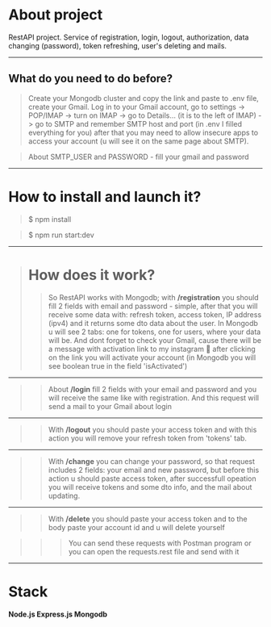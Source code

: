 # About project

RestAPI project. Service of registration, login, logout, authorization, data changing (password), token refreshing, user's deleting and mails.
___


## What do you need to do before?
>Create your Mongodb cluster and copy the link and paste to .env file, create your Gmail. Log in to your Gmail account, go to settings -> POP/IMAP -> turn on IMAP -> go to Details... (it is to the left of IMAP) -> go to SMTP and remember SMTP host and port (in .env I filled everything for you) after that you may need to allow insecure apps to access your account (u will see it on the same page about SMTP).

>About SMTP_USER and PASSWORD - fill your gmail and password

___


# How to install and launch it?

>$ npm install 

>$ npm run start:dev
___


># How does it work?
>>So RestAPI works with Mongodb; with **/registration** you should fill 2 fields with email and password - simple, after that you will receive some data with: refresh token, access token, IP address (ipv4) and it returns some dto data about the user. In Mongodb u will see 2 tabs: one for tokens, one for users, where your data will be. And dont forget to check your Gmail, cause there will be a message with activation link to my instagram :blue_heart: after clicking on the link you will activate your account (in Mongodb you will see boolean true in the field 'isActivated')
___
>>About **/login** fill 2 fields with your email and password and you will receive the same like with registration. And this request will send a mail to your Gmail about login
___
>>With **/logout** you should paste your access token and with this action you will remove your refresh token from 'tokens' tab.
___
>>With **/change** you can change your password, so that request includes 2 fields: your email and new password, but before this action u should paste access token, after successfull opeation you will receive tokens and some dto info, and the mail about updating.
___
>>With **/delete** you should paste your access token and to the body paste your account id and u will delete yourself

>>>You can send these requests with Postman program or you can open the requests.rest file and send with it
___


# Stack
**Node.js Express.js Mongodb**

